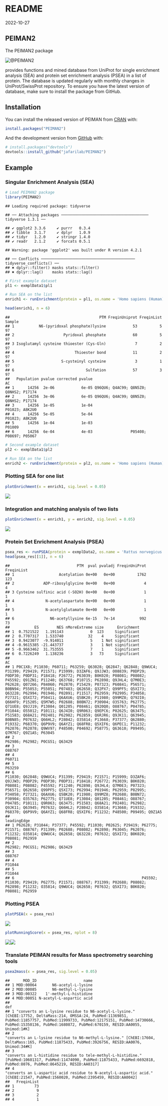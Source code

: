 README
================
2022-10-27

## PEIMAN2

The PEIMAN2 package

![@PEIMAN2](https://latex.codecogs.com/png.image?%5Cdpi%7B110%7D&space;%5Cbg_white&space;%40PEIMAN2 "@PEIMAN2")

provides functions and mined database from UniProt for single enrichment
analysis (SEA) and protein set enrichment analysis (PSEA) in a list of
protein. The database is updated regularly with monthly changes in
UniProt/SwissProt repository. To ensure you have the latest version of
database, make sure to install the package from GitHub.

## Installation

You can install the released version of PEIMAN from
[CRAN](https://CRAN.R-project.org) with:

``` r
install.packages("PEIMAN2")
```

And the development version from [GitHub](https://github.com/) with:

``` r
# install.packages("devtools")
devtools::install_github("jafarilab/PEIMAN2")
```

## Example

### Singular Enrichment Analysis (SEA)

``` r
# Load PEIMAN2 package
library(PEIMAN2)
```

    ## Loading required package: tidyverse

    ## ── Attaching packages ─────────────────────────────────────── tidyverse 1.3.1 ──

    ## ✔ ggplot2 3.3.6     ✔ purrr   0.3.4
    ## ✔ tibble  3.1.7     ✔ dplyr   1.0.9
    ## ✔ tidyr   1.2.0     ✔ stringr 1.4.0
    ## ✔ readr   2.1.2     ✔ forcats 0.5.1

    ## Warning: package 'ggplot2' was built under R version 4.2.1

    ## ── Conflicts ────────────────────────────────────────── tidyverse_conflicts() ──
    ## ✖ dplyr::filter() masks stats::filter()
    ## ✖ dplyr::lag()    masks stats::lag()

``` r
# First example dataset
pl1 <- exmplData1$pl1

# Run SEA on the list
enrich1 <- runEnrichment(protein = pl1, os.name = 'Homo sapiens (Human)')

head(enrich1, n = 6)
```

    ##                                        PTM FreqinUniprot FreqinList Sample
    ## 1           N6-(pyridoxal phosphate)lysine            53          5     97
    ## 2                      Pyridoxal phosphate            60          5     97
    ## 3 Isoglutamyl cysteine thioester (Cys-Gln)             7          2     97
    ## 4                           Thioester bond            11          2     97
    ## 5                     S-cysteinyl cysteine             3          1     97
    ## 6                                Sulfation            57          3     97
    ##   Population pvalue corrected pvalue                                     AC
    ## 1      14256  2e-06            6e-05 Q96QU6; Q4AC99; Q8N5Z0; Q8NHS2; P17174
    ## 2      14256  3e-06            6e-05 Q96QU6; Q4AC99; Q8N5Z0; Q8NHS2; P17174
    ## 3      14256  1e-05            1e-04                         P01023; A8K2U0
    ## 4      14256  5e-05            5e-04                         P01023; A8K2U0
    ## 5      14256  1e-04            1e-03                                 P01009
    ## 6      14256  6e-04            4e-03                 P05408; P08697; P05067

``` r
# Second example dataset
pl2 <- exmplData1$pl2

# Run SEA on the list
enrich2 <- runEnrichment(protein = pl2, os.name = 'Homo sapiens (Human)')
```

### Plotting SEA for one list

``` r
plotEnrichment(x = enrich1, sig.level = 0.05)
```

![](README_files/figure-gfm/unnamed-chunk-5-1.png)<!-- -->

### Integration and matching analysis of two lists

``` r
plotEnrichment(x = enrich1, y = enrich2, sig.level = 0.05)
```

![](README_files/figure-gfm/unnamed-chunk-6-1.png)<!-- -->

### Protein Set Enrichment Analysis (PSEA)

``` r
psea_res <- runPSEA(protein = exmplData2, os.name = 'Rattus norvegicus (Rat)', nperm = 100)
head(psea_res[[1]], n = 6)
```

    ##                              PTM  pval pvaladj FreqinUniProt FreqinList
    ## 1                    Acetylation 0e+00   0e+00          1762        123
    ## 2             ADP-ribosylglycine 0e+00   0e+00             4          4
    ## 3 Cysteine sulfinic acid (-SO2H) 0e+00   0e+00             1          1
    ## 4              N-acetylaspartate 0e+00   0e+00             1          1
    ## 5              N-acetylglutamate 0e+00   0e+00             1          1
    ## 6                N6-acetyllysine 6e-15   7e-14           992         73
    ##           ES        NES nMoreExtreme size      Enrichment
    ## 1  0.7521522   1.191143            0  123     Significant
    ## 2  0.7707317   1.533740           32    4     Significant
    ## 3  0.9423077  -9.914011            5    1 Not significant
    ## 4 -0.9615385 -21.443737            3    1 Not significant
    ## 5 -0.9663462  31.753555            7    1     Significant
    ## 6  0.7226249   1.138236            3   73     Significant
    ##                                                                                                                                                                                                                                                                                                                                                                                                                                                                                                                                                                                                                                                                                                                                                                                                                                                                                                                                                                                                                       AC
    ## 1 P0C1X8; P11030; P60711; P63259; Q63028; Q62847; Q62848; Q9WUC4; P31399; P29419; P21571; P15999; D3ZAF6; Q9JJW3; O08839; P0DP29; P0DP30; P0DP31; P18418; P26772; P63039; B0K020; P08081; P08082; P45592; Q91ZN1; P11240; Q63768; P10715; P62898; Q9JHL4; Q7M0E3; P62628; Q07266; P84060; P62870; P15429; P07323; P60841; P56571; B0BN94; P55053; P55051; P07483; Q62658; Q32PX7; Q99PF5; Q5XI73; Q63228; P62994; P01946; P02091; P11517; P62959; P82995; P34058; P27321; Q5XI72; P50411; Q6AXU6; Q5BK20; P11980; Q99MZ8; Q792I0; Q66HF9; P15205; Q5M7W5; P02688; B0BN72; P30904; O35763; P62775; Q71UE8; Q9JJ19; P13084; Q01205; P08461; Q920Q0; O88767; P04785; P31044; O55012; P10111; Q6J4I0; Q9R063; Q9EPC6; P02625; Q63475; P51583; Q68A21; P02401; P62982; P62859; Q6RJR6; Q9JK11; Q63945; B0BN85; P07632; Q66HL2; P28042; O35814; P13668; P37377; Q62880; P19332; P68370; Q6P9V9; Q6AYZ1; Q68FR8; Q5XIF6; Q6PEC1; P11232; P62076; P62078; Q9WV97; P48500; P04692; P58775; Q63610; P09495; Q7M767; Q9Z1A5; P63045
    ## 2                                                                                                                                                                                                                                                                                                                                                                                                                                                                                                                                                                                                                                                                                                                                                                                                                                                                                                                                                                                         P62986; P62982; P0CG51; Q63429
    ## 3                                                                                                                                                                                                                                                                                                                                                                                                                                                                                                                                                                                                                                                                                                                                                                                                                                                                                                                                                                                                                 O88767
    ## 4                                                                                                                                                                                                                                                                                                                                                                                                                                                                                                                                                                                                                                                                                                                                                                                                                                                                                                                                                                                                                 P60711
    ## 5                                                                                                                                                                                                                                                                                                                                                                                                                                                                                                                                                                                                                                                                                                                                                                                                                                                                                                                                                                                                                 P63259
    ## 6                                                                                                                                                                                                                                                                                                                                                                                                                 P11030; Q62848; Q9WUC4; P31399; P29419; P21571; P15999; D3ZAF6; Q9JJW3; P0DP29; P0DP30; P0DP31; P18418; P26772; P63039; B0K020; P08081; P08082; P45592; P11240; P62898; Q9JHL4; Q7M0E3; P07323; P56571; Q62658; Q99PF5; Q5XI73; P62994; P01946; P62959; P82995; P34058; P27321; Q6AXU6; Q5BK20; P11980; Q99MZ8; P02688; B0BN72; P30904; O35763; P62775; Q71UE8; P13084; Q01205; P08461; O88767; P04785; P10111; Q9R063; Q63475; P51583; Q68A21; P02401; P62982; Q9JK11; Q63945; P07632; Q66HL2; P28042; O35814; P13668; P19332; P68370; Q6P9V9; Q6AYZ1; Q68FR8; Q5XIF6; P11232; P48500; P09495; Q9Z1A5
    ##                                                                                                                                                                                                      leadingEdge
    ## 1 P62628; P31044; P37377; P45592; P11030; P02625; P29419; P62775; P21571; O88767; P31399; P02688; P08082; P62898; P63045; P62076; P11232; O35814; Q9WUC4; Q62658; Q63228; P07632; Q5XI73; B0K020; P08081; P62959
    ## 2                                                                                                                                                                                 P62982; P0CG51; P62986; Q63429
    ## 3                                                                                                                                                                                                         O88767
    ## 4                                                                                                                                                                                                         P31044
    ## 5                                                                                                                                                                                                         P31044
    ## 6                                                         P45592; P11030; P29419; P62775; P21571; O88767; P31399; P02688; P08082; P62898; P11232; O35814; Q9WUC4; Q62658; P07632; Q5XI73; B0K020; P08081; P62959

### Plotting PSEA

``` r
plotPSEA(x = psea_res)
```

<img src="README_files/figure-gfm/unnamed-chunk-8-1.png" style="display: block; margin: auto;" />

``` r
plotRunningScore(x = psea_res, nplot = 8) 
```

![](README_files/figure-gfm/unnamed-chunk-9-1.png)<!-- -->![](README_files/figure-gfm/unnamed-chunk-9-2.png)<!-- -->

### Translate PEIMAN results for Mass spectrometry searching tools

``` r
psea2mass(x = psea_res, sig.level = 0.05)
```

    ##      MOD_ID                     name
    ## 1 MOD:00064       N6-acetyl-L-lysine
    ## 2 MOD:00085       N6-methyl-L-lysine
    ## 3 MOD:00322    1'-methyl-L-histidine
    ## 4 MOD:00051 N-acetyl-L-aspartic acid
    ##                                                                                                                                                                                                                                                           def
    ## 1 "converts an L-lysine residue to N6-acetyl-L-lysine." [ChEBI:17752, DeltaMass:214, OMSSA:24, PubMed:11369851, PubMed:11857757, PubMed:11999733, PubMed:12175151, PubMed:14730666, PubMed:15350136, PubMed:1680872, PubMed:670159, RESID:AA0055, Unimod:1#K]
    ## 2                                                                                                              "converts an L-lysine residue to N6-methyl-L-lysine." [ChEBI:17604, DeltaMass:165, PubMed:11875433, PubMed:3926756, RESID:AA0076, Unimod:34#K]
    ## 3                                                                                "converts an L-histidine residue to tele-methyl-L-histidine." [PubMed:10601317, PubMed:11474090, PubMed:11875433, PubMed:6692818, PubMed:8076, PubMed:8645219, RESID:AA0317]
    ## 4                                                                                                                              "converts an L-aspartic acid residue to N-acetyl-L-aspartic acid." [ChEBI:21547, PubMed:1560020, PubMed:2395459, RESID:AA0042]
    ##   FreqinList
    ## 1         73
    ## 2          9
    ## 3          2
    ## 4          1
